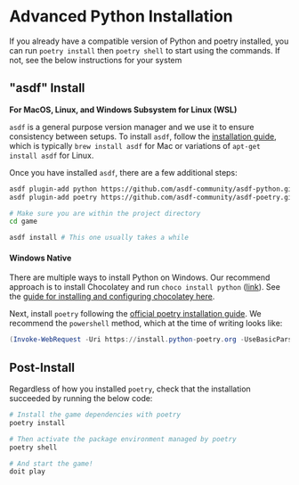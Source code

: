 # Advanced Python Installation

If you already have a compatible version of Python and poetry installed, you can run `poetry install` then `poetry shell` to start using the commands. If not, see the below instructions for your system

## "asdf" Install

**For MacOS, Linux, and Windows Subsystem for Linux (WSL)**

`asdf` is a general purpose version manager and we use it to ensure consistency between setups. To install `asdf`, follow the [installation guide](https://asdf-vm.com/guide/getting-started.html), which is typically `brew install asdf` for Mac or variations of `apt-get install asdf` for Linux.

Once you have installed `asdf`, there are a few additional steps:

```sh
asdf plugin-add python https://github.com/asdf-community/asdf-python.git
asdf plugin-add poetry https://github.com/asdf-community/asdf-poetry.git

# Make sure you are within the project directory
cd game

asdf install # This one usually takes a while
```

#### Windows Native

There are multiple ways to install Python on Windows. Our recommend approach is to install Chocolatey and run `choco install python` ([link](https://community.chocolatey.org/packages/python)). See the [guide for installing and configuring chocolatey here](https://chocolatey.org/install).

Next, install `poetry` following the [official poetry installation guide](https://python-poetry.org/docs/#installing-with-the-official-installer). We recommend the `powershell` method, which at the time of writing looks like:

```powershell
(Invoke-WebRequest -Uri https://install.python-poetry.org -UseBasicParsing).Content | py -
```

## Post-Install

Regardless of how you installed `poetry`, check that the installation succeeded by running the below code:

```sh
# Install the game dependencies with poetry
poetry install

# Then activate the package environment managed by poetry
poetry shell

# And start the game!
doit play
```
